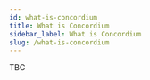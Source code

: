 ```yaml
---
id: what-is-concordium
title: What is Concordium
sidebar_label: What is Concordium
slug: /what-is-concordium
---
```


TBC
